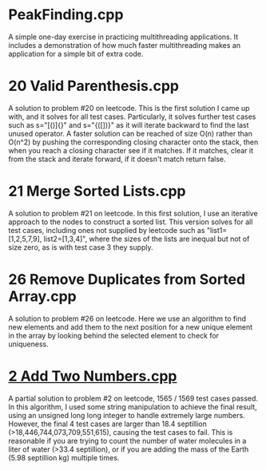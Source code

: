 # PeakFinding.cpp
A simple one-day exercise in practicing multithreading applications. It includes a demonstration of how much faster multithreading makes an application for a simple bit of extra code.

# 20 Valid Parenthesis.cpp
A solution to problem #20 on leetcode. This is the first solution I came up with, and it solves for all test cases. Particularly, it solves further test cases such as s="[()]{}" and s="{([])}" as it will iterate backward to find the last unused operator. A faster solution can be reached of size O(n) rather than O(n^2) by pushing the corresponding closing character onto the stack, then when you reach a closing character see if it matches. If it matches, clear it from the stack and iterate forward, if it doesn't match return false.

# 21 Merge Sorted Lists.cpp
A solution to problem #21 on leetcode. In this first solution, I use an iterative approach to the nodes to construct a sorted list. This version solves for all test cases, including ones not supplied by leetcode such as "list1=[1,2,5,7,9], list2=[1,3,4]", where the sizes of the lists are inequal but not of size zero, as is with test case 3 they supply.

# 26 Remove Duplicates from Sorted Array.cpp
A solution to problem #26 on leetcode. Here we use an algorithm to find new elements and add them to the next position for a new unique element in the array by looking behind the selected element to check for uniqueness.

# [2 Add Two Numbers.cpp](https://leetcode.com/problems/add-two-numbers/submissions/1484996277)
A partial solution to problem #2 on leetcode, 1565 / 1569 test cases passed. In this algorithm, I used some string manipulation to achieve the final result, using an unsigned long long integer to handle extremely large numbers. However, the final 4 test cases are larger than 18.4 septillion (>18,446,744,073,709,551,615), causing the test cases to fail. This is reasonable if you are trying to count the number of water molecules in a liter of water (>33.4 septillion), or if you are adding the mass of the Earth (5.98 septillion kg) multiple times.

